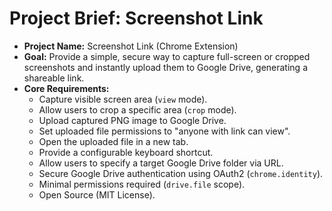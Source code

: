 # Project Brief: Screenshot Link

*   **Project Name:** Screenshot Link (Chrome Extension)
*   **Goal:** Provide a simple, secure way to capture full-screen or cropped screenshots and instantly upload them to Google Drive, generating a shareable link.
*   **Core Requirements:**
    *   Capture visible screen area (`view` mode).
    *   Allow users to crop a specific area (`crop` mode).
    *   Upload captured PNG image to Google Drive.
    *   Set uploaded file permissions to "anyone with link can view".
    *   Open the uploaded file in a new tab.
    *   Provide a configurable keyboard shortcut.
    *   Allow users to specify a target Google Drive folder via URL.
    *   Secure Google Drive authentication using OAuth2 (`chrome.identity`).
    *   Minimal permissions required (`drive.file` scope).
    *   Open Source (MIT License).
